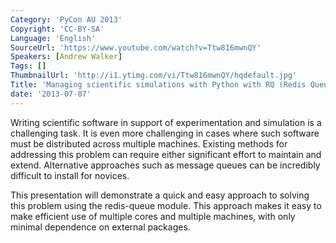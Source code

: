 ```yaml
---
Category: 'PyCon AU 2013'
Copyright: 'CC-BY-SA'
Language: 'English'
SourceUrl: 'https://www.youtube.com/watch?v=Ttw816mwnQY'
Speakers: [Andrew Walker]
Tags: []
ThumbnailUrl: 'http://i1.ytimg.com/vi/Ttw816mwnQY/hqdefault.jpg'
Title: 'Managing scientific simulations with Python with RQ (Redis Queue)'
date: '2013-07-07'
---
```

Writing scientific software in support of experimentation and simulation is a challenging task. It is even more challenging in cases where such software must be distributed across multiple machines.  Existing methods for addressing this problem can require either significant effort to maintain and extend. Alternative approaches such as message queues can be incredibly difficult to install for novices.

This presentation will demonstrate a quick and easy approach to solving this problem using the redis-queue module.  This approach makes it easy to make efficient use of multiple cores and multiple machines, with only minimal dependence on external packages.
